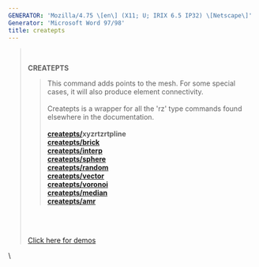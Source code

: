 ```yaml
---
GENERATOR: 'Mozilla/4.75 \[en\] (X11; U; IRIX 6.5 IP32) \[Netscape\]'
Generator: 'Microsoft Word 97/98'
title: createpts
---
```


>  
>
> **CREATEPTS**
>
> > This command adds points to the mesh. For some special cases, it
> > will also produce element connectivity.\
> > \
> > Createpts is a wrapper for all the 'rz' type commands found
> > elsewhere in the documentation.\
> > \
> > **[createpts/](createpts/CRTPTSRZ.md)xyzrtzrtpline**\
> > **[createpts/brick](createpts/CRTPTBRICK.md)**\
> > **[createpts/interp](createpts/createpts_interp.md)**\
> > **[createpts/sphere](createpts/cresphere.md)**\
> > **[createpts/random](createpts/CRTPTRZRAN.md)**\
> > **[createpts/vector](createpts/CRTPTRZV_LG.md)**\
> > **[createpts/voronoi](createpts/createpts_voronoi.md)**\
> > **[createpts/median](createpts/createpts_median.md)**\
> > **[createpts/amr](createpts/CREATEPTSAMR.md)**
>
> \
>  
>
> [Click here for
> demos](../demos/createpts/test/md/main_createpts.md)

\

